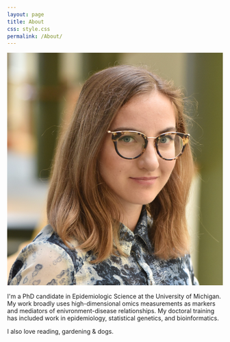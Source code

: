 ```yaml
---
layout: page
title: About
css: style.css
permalink: /About/
---
```

<link href="style.css" rel="stylesheet">

<p align="right">
<div class="image-cropper">
  <img src="../assets/images/blostein_freida.jpg" alt="avatar" class="profile-pic">
</div>
</p> I'm a PhD candidate in Epidemiologic Science at the University of Michigan. My work broadly uses high-dimensional omics measurements as markers and mediators of enivronment-disease relationships.
My doctoral training has included work in epidemiology, statistical genetics, and bioinformatics. 

I also love reading, gardening & dogs.
